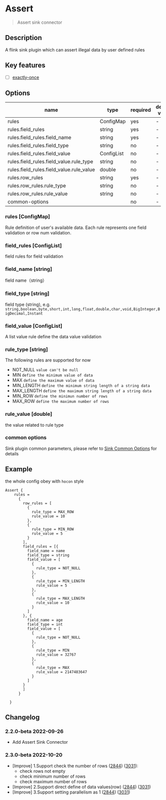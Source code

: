 # Assert

> Assert sink connector

## Description

A flink sink plugin which can assert illegal data by user defined rules

## Key features

- [ ] [exactly-once](../../concept/connector-v2-features.md)

## Options

|                   name                   |    type    | required | default value |
|------------------------------------------|------------|----------|---------------|
| rules                                    | ConfigMap  | yes      | -             |
| rules.field_rules                        | string     | yes      | -             |
| rules.field_rules.field_name             | string     | yes      | -             |
| rules.field_rules.field_type             | string     | no       | -             |
| rules.field_rules.field_value            | ConfigList | no       | -             |
| rules.field_rules.field_value.rule_type  | string     | no       | -             |
| rules.field_rules.field_value.rule_value | double     | no       | -             |
| rules.row_rules                          | string     | yes      | -             |
| rules.row_rules.rule_type                | string     | no       | -             |
| rules.row_rules.rule_value               | string     | no       | -             |
| common-options                           |            | no       | -             |

### rules [ConfigMap]

Rule definition of user's available data.  Each rule represents one field validation or row num validation.

### field_rules [ConfigList]

field rules for field validation

### field_name [string]

field name（string）

### field_type [string]

field type (string),  e.g. `string,boolean,byte,short,int,long,float,double,char,void,BigInteger,BigDecimal,Instant`

### field_value [ConfigList]

A list value rule define the data value validation

### rule_type [string]

The following rules are supported for now
- NOT_NULL `value can't be null`
- MIN `define the minimum value of data`
- MAX `define the maximum value of data`
- MIN_LENGTH `define the minimum string length of a string data`
- MAX_LENGTH `define the maximum string length of a string data`
- MIN_ROW `define the minimun number of rows`
- MAX_ROW `define the maximum number of rows`

### rule_value [double]

the value related to rule type

### common options

Sink plugin common parameters, please refer to [Sink Common Options](common-options.md) for details

## Example

the whole config obey with `hocon` style

```hocon
Assert {
    rules =
      {
        row_rules = [
          {
            rule_type = MAX_ROW
            rule_value = 10
          },
          {
            rule_type = MIN_ROW
            rule_value = 5
          }
        ],
        field_rules = [{
          field_name = name
          field_type = string
          field_value = [
            {
              rule_type = NOT_NULL
            },
            {
              rule_type = MIN_LENGTH
              rule_value = 5
            },
            {
              rule_type = MAX_LENGTH
              rule_value = 10
            }
          ]
        }, {
          field_name = age
          field_type = int
          field_value = [
            {
              rule_type = NOT_NULL
            },
            {
              rule_type = MIN
              rule_value = 32767
            },
            {
              rule_type = MAX
              rule_value = 2147483647
            }
          ]
        }
        ]
      }

  }

```

## Changelog

### 2.2.0-beta 2022-09-26

- Add Assert Sink Connector

### 2.3.0-beta 2022-10-20

- [Improve] 1.Support check the number of rows ([2844](https://github.com/apache/seatunnel/pull/2844)) ([3031](https://github.com/apache/seatunnel/pull/3031)):
  - check rows not empty
  - check minimum number of rows
  - check maximum number of rows
- [Improve] 2.Support direct define of data values(row) ([2844](https://github.com/apache/seatunnel/pull/2844)) ([3031](https://github.com/apache/seatunnel/pull/3031))
- [Improve] 3.Support setting parallelism as 1 ([2844](https://github.com/apache/seatunnel/pull/2844)) ([3031](https://github.com/apache/seatunnel/pull/3031))

